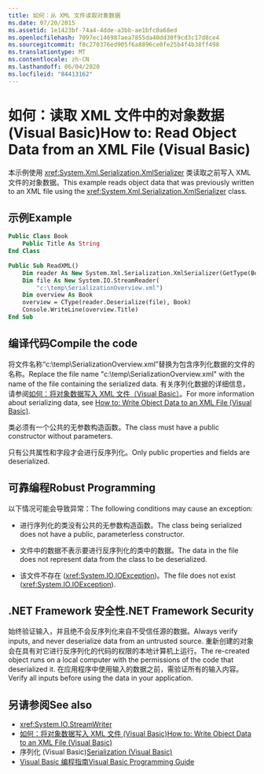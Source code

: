 ```yaml
---
title: 如何：从 XML 文件读取对象数据
ms.date: 07/20/2015
ms.assetid: 1e1423bf-74a4-4dde-a3bb-ae1bfc0a68ed
ms.openlocfilehash: 7097ec146987aea7855da40dd30f9cd3c17d8ce4
ms.sourcegitcommit: f8c270376ed905f6a8896ce0fe25b4f4b38ff498
ms.translationtype: MT
ms.contentlocale: zh-CN
ms.lasthandoff: 06/04/2020
ms.locfileid: "84413162"
---
```

# <a name="how-to-read-object-data-from-an-xml-file-visual-basic"></a><span data-ttu-id="1aa29-102">如何：读取 XML 文件中的对象数据 (Visual Basic)</span><span class="sxs-lookup"><span data-stu-id="1aa29-102">How to: Read Object Data from an XML File (Visual Basic)</span></span>
<span data-ttu-id="1aa29-103">本示例使用 <xref:System.Xml.Serialization.XmlSerializer> 类读取之前写入 XML 文件的对象数据。</span><span class="sxs-lookup"><span data-stu-id="1aa29-103">This example reads object data that was previously written to an XML file using the <xref:System.Xml.Serialization.XmlSerializer> class.</span></span>  
  
## <a name="example"></a><span data-ttu-id="1aa29-104">示例</span><span class="sxs-lookup"><span data-stu-id="1aa29-104">Example</span></span>  
  
```vb  
Public Class Book  
    Public Title As String  
End Class  
  
Public Sub ReadXML()  
    Dim reader As New System.Xml.Serialization.XmlSerializer(GetType(Book))  
    Dim file As New System.IO.StreamReader(  
        "c:\temp\SerializationOverview.xml")  
    Dim overview As Book  
    overview = CType(reader.Deserialize(file), Book)  
    Console.WriteLine(overview.Title)  
End Sub  
```  
  
## <a name="compile-the-code"></a><span data-ttu-id="1aa29-105">编译代码</span><span class="sxs-lookup"><span data-stu-id="1aa29-105">Compile the code</span></span>  
 <span data-ttu-id="1aa29-106">将文件名称“c:\temp\SerializationOverview.xml”替换为包含序列化数据的文件的名称。</span><span class="sxs-lookup"><span data-stu-id="1aa29-106">Replace the file name "c:\temp\SerializationOverview.xml" with the name of the file containing the serialized data.</span></span> <span data-ttu-id="1aa29-107">有关序列化数据的详细信息，请参阅[如何：将对象数据写入 XML 文件（Visual Basic）](how-to-write-object-data-to-an-xml-file.md)。</span><span class="sxs-lookup"><span data-stu-id="1aa29-107">For more information about serializing data, see [How to: Write Object Data to an XML File (Visual Basic)](how-to-write-object-data-to-an-xml-file.md).</span></span>  
  
 <span data-ttu-id="1aa29-108">类必须有一个公共的无参数构造函数。</span><span class="sxs-lookup"><span data-stu-id="1aa29-108">The class must have a public constructor without parameters.</span></span>  
  
 <span data-ttu-id="1aa29-109">只有公共属性和字段才会进行反序列化。</span><span class="sxs-lookup"><span data-stu-id="1aa29-109">Only public properties and fields are deserialized.</span></span>  
  
## <a name="robust-programming"></a><span data-ttu-id="1aa29-110">可靠编程</span><span class="sxs-lookup"><span data-stu-id="1aa29-110">Robust Programming</span></span>  
 <span data-ttu-id="1aa29-111">以下情况可能会导致异常：</span><span class="sxs-lookup"><span data-stu-id="1aa29-111">The following conditions may cause an exception:</span></span>  
  
- <span data-ttu-id="1aa29-112">进行序列化的类没有公共的无参数构造函数。</span><span class="sxs-lookup"><span data-stu-id="1aa29-112">The class being serialized does not have a public, parameterless constructor.</span></span>  
  
- <span data-ttu-id="1aa29-113">文件中的数据不表示要进行反序列化的类中的数据。</span><span class="sxs-lookup"><span data-stu-id="1aa29-113">The data in the file does not represent data from the class to be deserialized.</span></span>  
  
- <span data-ttu-id="1aa29-114">该文件不存在 (<xref:System.IO.IOException>)。</span><span class="sxs-lookup"><span data-stu-id="1aa29-114">The file does not exist (<xref:System.IO.IOException>).</span></span>  
  
## <a name="net-framework-security"></a><span data-ttu-id="1aa29-115">.NET Framework 安全性</span><span class="sxs-lookup"><span data-stu-id="1aa29-115">.NET Framework Security</span></span>  
 <span data-ttu-id="1aa29-116">始终验证输入，并且绝不会反序列化来自不受信任源的数据。</span><span class="sxs-lookup"><span data-stu-id="1aa29-116">Always verify inputs, and never deserialize data from an untrusted source.</span></span> <span data-ttu-id="1aa29-117">重新创建的对象会在具有对它进行反序列化的代码的权限的本地计算机上运行。</span><span class="sxs-lookup"><span data-stu-id="1aa29-117">The re-created object runs on a local computer with the permissions of the code that deserialized it.</span></span> <span data-ttu-id="1aa29-118">在应用程序中使用输入的数据之前，需验证所有的输入内容。</span><span class="sxs-lookup"><span data-stu-id="1aa29-118">Verify all inputs before using the data in your application.</span></span>  
  
## <a name="see-also"></a><span data-ttu-id="1aa29-119">另请参阅</span><span class="sxs-lookup"><span data-stu-id="1aa29-119">See also</span></span>

- <xref:System.IO.StreamWriter>
- [<span data-ttu-id="1aa29-120">如何：将对象数据写入 XML 文件 (Visual Basic)</span><span class="sxs-lookup"><span data-stu-id="1aa29-120">How to: Write Object Data to an XML File (Visual Basic)</span></span>](how-to-write-object-data-to-an-xml-file.md)
- <span data-ttu-id="1aa29-121">序列化 (Visual Basic)[](index.md)</span><span class="sxs-lookup"><span data-stu-id="1aa29-121">[Serialization (Visual Basic)](index.md)</span></span>
- [<span data-ttu-id="1aa29-122">Visual Basic 编程指南</span><span class="sxs-lookup"><span data-stu-id="1aa29-122">Visual Basic Programming Guide</span></span>](../../index.md)
